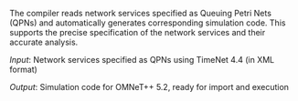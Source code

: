 The compiler reads network services specified as Queuing Petri Nets (QPNs) and automatically generates corresponding simulation code. This supports the precise specification of the network services and their accurate analysis.

*Input*: Network services specified as QPNs using TimeNet 4.4 (in XML format)

*Output*: Simulation code for OMNeT++ 5.2, ready for import and execution